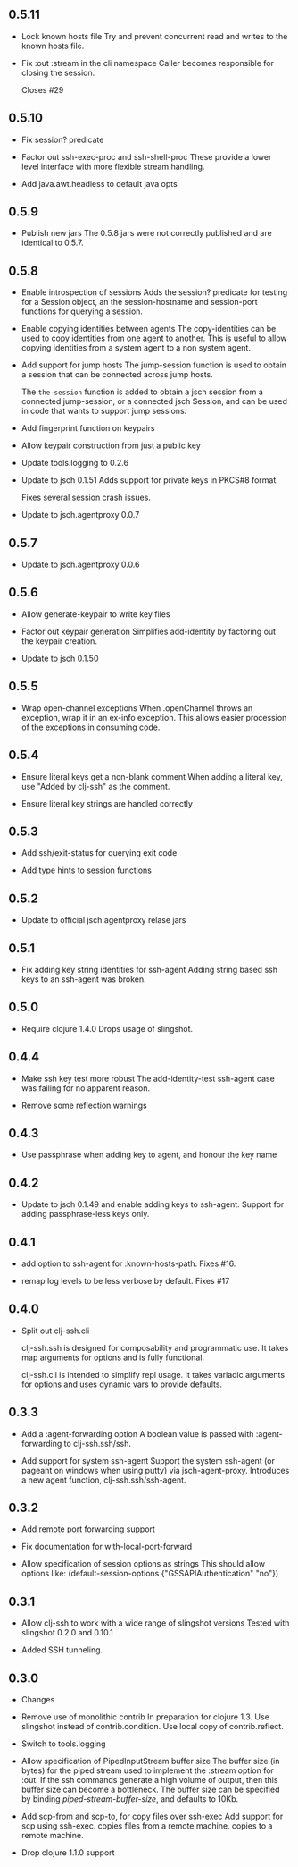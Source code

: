 ## 0.5.11

- Lock known hosts file
  Try and prevent concurrent read and writes to the known hosts file.

- Fix :out :stream in the cli namespace
  Caller becomes responsible for closing the session.

  Closes #29

## 0.5.10

- Fix session? predicate

- Factor out ssh-exec-proc and ssh-shell-proc
  These provide a lower level interface with more flexible stream handling.

- Add java.awt.headless to default java opts

## 0.5.9

- Publish new jars
  The 0.5.8 jars were not correctly published and are identical to 0.5.7.

## 0.5.8

- Enable introspection of sessions
  Adds the session? predicate for testing for a Session object, an the
  session-hostname and session-port functions for querying a session.

- Enable copying identities between agents
  The copy-identities can be used to copy identities from one agent to
  another.  This is useful to allow copying identities from a system agent
  to a non system agent.

- Add support for jump hosts
  The jump-session function is used to obtain a session that can be
  connected across jump hosts.

  The `the-session` function is added to obtain a jsch session from a
  connected jump-session, or a connected jsch Session, and can be used in
  code that wants to support jump sessions.

- Add fingerprint function on keypairs

- Allow keypair construction from just a public key

- Update tools.logging to 0.2.6

- Update to jsch 0.1.51
  Adds support for private keys in PKCS#8 format.

  Fixes several session crash issues.

- Update to jsch.agentproxy 0.0.7

## 0.5.7

- Update to jsch.agentproxy 0.0.6

## 0.5.6

- Allow generate-keypair to write key files

- Factor out keypair generation
  Simplifies add-identity by factoring out the keypair creation.

- Update to jsch 0.1.50

## 0.5.5

- Wrap open-channel exceptions
  When .openChannel throws an exception, wrap it in an ex-info exception.
  This allows easier procession of the exceptions in consuming code.

## 0.5.4

- Ensure literal keys get a non-blank comment
  When adding a literal key, use "Added by clj-ssh" as the comment.

- Ensure literal key strings are handled correctly


## 0.5.3

- Add ssh/exit-status for querying exit code

- Add type hints to session functions

## 0.5.2

- Update to official jsch.agentproxy relase jars

## 0.5.1

- Fix adding key string identities for ssh-agent
  Adding string based ssh keys to an ssh-agent was broken.

## 0.5.0

- Require clojure 1.4.0
  Drops usage of slingshot.

## 0.4.4

- Make ssh key test more robust
  The add-identity-test ssh-agent case was failing for no apparent reason.

- Remove some reflection warnings

## 0.4.3

- Use passphrase when adding key to agent, and honour the key name

## 0.4.2

- Update to jsch 0.1.49 and enable adding keys to ssh-agent. Support for
  adding passphrase-less keys only.

## 0.4.1

- add option to ssh-agent for :known-hosts-path. Fixes #16.

- remap log levels to be less verbose by default. Fixes #17

## 0.4.0

- Split out clj-ssh.cli

  clj-ssh.ssh is designed for composability and programmatic use. It takes
  map arguments for options and is fully functional.

  clj-ssh.cli is intended to simplify repl usage. It takes variadic
  arguments for options and uses dynamic vars to provide defaults.

## 0.3.3

- Add a :agent-forwarding option
  A boolean value is passed with :agent-forwarding to clj-ssh.ssh/ssh.

- Add support for system ssh-agent
  Support the system ssh-agent (or pageant on windows when using putty) via
  jsch-agent-proxy. Introduces a new agent function, clj-ssh.ssh/ssh-agent.

## 0.3.2

- Add remote port forwarding support

- Fix documentation for with-local-port-forward

- Allow specification of session options as strings
  This should allow options like:
   (default-session-options {"GSSAPIAuthentication" "no"})

## 0.3.1

- Allow clj-ssh to work with a wide range of slingshot versions
  Tested with slingshot 0.2.0 and 0.10.1

- Added SSH tunneling.

## 0.3.0

* Changes

- Remove use of monolithic contrib
  In preparation for clojure 1.3. Use slingshot instead of
  contrib.condition. Use local copy of contrib.reflect.

- Switch to tools.logging

- Allow specification of PipedInputStream buffer size
  The buffer size (in bytes) for the piped stream used to implement the
  :stream option for :out. If the ssh commands generate a high volume of
  output, then this buffer size can become a bottleneck. The buffer size
  can be specified by binding *piped-stream-buffer-size*, and defaults to
  10Kb.

- Add scp-from and scp-to, for copy files over ssh-exec
  Add support for scp using ssh-exec.   copies files from a remote machine.
   copies to a remote machine.

- Drop clojure 1.1.0 support
